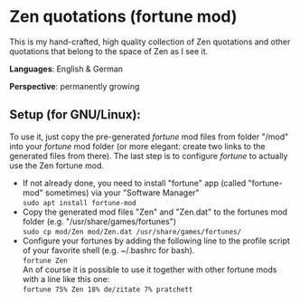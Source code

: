 # Zen quotations (fortune mod)

This is my hand-crafted, high quality collection of Zen quotations and other quotations that belong to the space of Zen as I see it.

**Languages**: English & German

**Perspective**:  permanently growing

Setup (for GNU/Linux):
-
To use it, just copy the pre-generated *fortune* mod files from folder "/mod" into your *fortune* mod folder (or more elegant: create two links to the generated files from there).
The last step is to configure *fortune* to actually use the Zen fortune mod.

- If not already done, you need to install "fortune" app (called "fortune-mod" sometimes) via your "Software Manager"<br/>
  `sudo apt install fortune-mod`
- Copy the generated mod files "Zen" and "Zen.dat" to the fortunes mod folder (e.g. "/usr/share/games/fortunes")<br/>
  `sudo cp mod/Zen mod/Zen.dat /usr/share/games/fortunes/`
- Configure your fortunes by adding the following line to the profile script of your favorite shell (e.g. ~/.bashrc for bash).<br/>
  `fortune Zen`<br/>
  An of course it is possible to use it together with other fortune mods with a line like this one:<br/>
  `fortune 75% Zen 18% de/zitate 7% pratchett`

